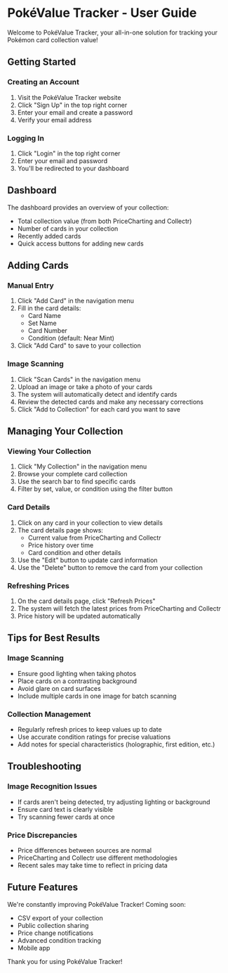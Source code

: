 # PokéValue Tracker - User Guide

Welcome to PokéValue Tracker, your all-in-one solution for tracking your Pokémon card collection value!

## Getting Started

### Creating an Account
1. Visit the PokéValue Tracker website
2. Click "Sign Up" in the top right corner
3. Enter your email and create a password
4. Verify your email address

### Logging In
1. Click "Login" in the top right corner
2. Enter your email and password
3. You'll be redirected to your dashboard

## Dashboard

The dashboard provides an overview of your collection:
- Total collection value (from both PriceCharting and Collectr)
- Number of cards in your collection
- Recently added cards
- Quick access buttons for adding new cards

## Adding Cards

### Manual Entry
1. Click "Add Card" in the navigation menu
2. Fill in the card details:
   - Card Name
   - Set Name
   - Card Number
   - Condition (default: Near Mint)
3. Click "Add Card" to save to your collection

### Image Scanning
1. Click "Scan Cards" in the navigation menu
2. Upload an image or take a photo of your cards
3. The system will automatically detect and identify cards
4. Review the detected cards and make any necessary corrections
5. Click "Add to Collection" for each card you want to save

## Managing Your Collection

### Viewing Your Collection
1. Click "My Collection" in the navigation menu
2. Browse your complete card collection
3. Use the search bar to find specific cards
4. Filter by set, value, or condition using the filter button

### Card Details
1. Click on any card in your collection to view details
2. The card details page shows:
   - Current value from PriceCharting and Collectr
   - Price history over time
   - Card condition and other details
3. Use the "Edit" button to update card information
4. Use the "Delete" button to remove the card from your collection

### Refreshing Prices
1. On the card details page, click "Refresh Prices"
2. The system will fetch the latest prices from PriceCharting and Collectr
3. Price history will be updated automatically

## Tips for Best Results

### Image Scanning
- Ensure good lighting when taking photos
- Place cards on a contrasting background
- Avoid glare on card surfaces
- Include multiple cards in one image for batch scanning

### Collection Management
- Regularly refresh prices to keep values up to date
- Use accurate condition ratings for precise valuations
- Add notes for special characteristics (holographic, first edition, etc.)

## Troubleshooting

### Image Recognition Issues
- If cards aren't being detected, try adjusting lighting or background
- Ensure card text is clearly visible
- Try scanning fewer cards at once

### Price Discrepancies
- Price differences between sources are normal
- PriceCharting and Collectr use different methodologies
- Recent sales may take time to reflect in pricing data

## Future Features

We're constantly improving PokéValue Tracker! Coming soon:
- CSV export of your collection
- Public collection sharing
- Price change notifications
- Advanced condition tracking
- Mobile app

Thank you for using PokéValue Tracker!
